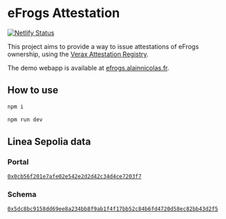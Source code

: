 # eFrogs Attestation

[![Netlify Status](https://api.netlify.com/api/v1/badges/1a846ac1-f1ed-436f-9c5d-ba59a7afe966/deploy-status)](https://app.netlify.com/sites/efrogs/deploys)

This project aims to provide a way to issue attestations of eFrogs ownership, using
the [Verax Attestation Registry](https://www.ver.ax/).

The demo webapp is available at [efrogs.alainnicolas.fr](https://audit.alainnicolas.fr/).

## How to use

```bash
npm i
```

```bash
npm run dev
```

## Linea Sepolia data

### Portal

[`0x0cb56f201e7afe02e542e2d2d42c34d4ce7203f7`](https://explorer.ver.ax/linea-sepolia/portals/0x0cb56f201e7afe02e542e2d2d42c34d4ce7203f7)

### Schema

[`0x5dc8bc9158dd69ee8a234bb8f9ab1f4f17bb52c84b6fd4720d58ec82bb43d2f5`](https://explorer.ver.ax/linea-sepolia/schemas/0x5dc8bc9158dd69ee8a234bb8f9ab1f4f17bb52c84b6fd4720d58ec82bb43d2f5)
